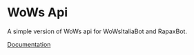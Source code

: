 # WoWs Api
A simple version of WoWs api for WoWsItaliaBot and RapaxBot.

[Documentation](https://developers.wargaming.net)